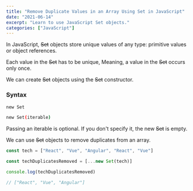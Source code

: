 ```yaml
---
title: "Remove Duplicate Values in an Array Using Set in JavaScript"
date: "2021-06-14"
excerpt: "Learn to use JavaScript Set objects."
categories: ["JavaScript"]
---
```


In JavaScript, ~~Set~~ objects store unique values of any type: primitive values or object references.

Each value in the ~~Set~~ has to be unique, Meaning, a value in the ~~Set~~ occurs only once.

We can create ~~Set~~ objects using the ~~Set~~ constructor.

### Syntax

```sh
new Set

new Set(iterable)
```

Passing an iterable is optional. If you don't specify it, the new ~~Set~~ is empty.

We can use ~~Set~~ objects to remove duplicates from an array.

```js {numberLines}
const tech = ["React", "Vue", "Angular", "React", "Vue"]

const techDuplicatesRemoved = [...new Set(tech)]

console.log(techDuplicatesRemoved)

// ["React", "Vue", "Angular"]
```
